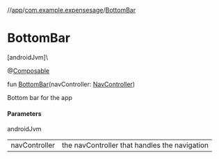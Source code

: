//[app](../../index.md)/[com.example.expensesage](index.md)/[BottomBar](-bottom-bar.md)

# BottomBar

[androidJvm]\

@[Composable](https://developer.android.com/reference/kotlin/androidx/compose/runtime/Composable.html)

fun [BottomBar](-bottom-bar.md)(navController: [NavController](https://developer.android.com/reference/kotlin/androidx/navigation/NavController.html))

Bottom bar for the app

#### Parameters

androidJvm

| | |
|---|---|
| navController | the navController that handles the navigation |
